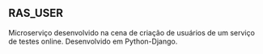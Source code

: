 ## RAS_USER
Microserviço desenvolvido na cena de criação de usuários de um serviço de testes online.
Desenvolvido em Python-Django.
